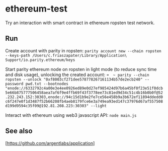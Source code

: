 # ethereum-test

Try an interaction with smart contract in ethereum ropsten test network.

## Run

Create account with parity in ropsten:
`parity account new --chain ropsten --keys-path /Users/c.friaszapater/Library/Application\ Support/io.parity.ethereum/keys`

Start parity ethereum node on ropsten in light mode (to reduce sync time and disk usage), unlocking the created account:
`➜  ~ parity --chain ropsten --unlock "0xf8003cf271dee578778267161134b57de2ecb240" --password pwd.txt --bootnodes "enode://6332792c4a00e3e4ee0926ed89e0d27ef985424d97b6a45bf0f23e51f0dcb5e66b875777506458aea7af6f9e4ffb69f43f3778ee73c81ed9d34c51c4b16b0b0f@52.232.243.152:30303,enode://94c15d1b9e2fe7ce56e458b9a3b672ef11894ddedd0c6f247e0f1d3487f52b66208fb4aeb8179fce6e3a749ea93ed147c37976d67af557508d199d9594c35f09@192.81.208.223:30303" --light`

Interact with ethereum using web3 javascript API:
`node main.js`

## See also 

[https://github.com/argentlabs/application]
